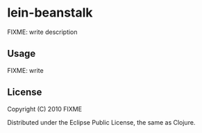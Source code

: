 # lein-beanstalk

FIXME: write description

## Usage

FIXME: write

## License

Copyright (C) 2010 FIXME

Distributed under the Eclipse Public License, the same as Clojure.
